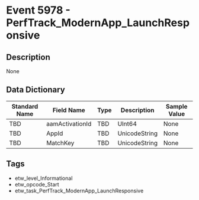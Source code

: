 # Event 5978 - PerfTrack_ModernApp_LaunchResponsive

## Description
None

## Data Dictionary
|Standard Name|Field Name|Type|Description|Sample Value|
|---|---|---|---|---|
|TBD|aamActivationId|TBD|UInt64|None|None|
|TBD|AppId|TBD|UnicodeString|None|None|
|TBD|MatchKey|TBD|UnicodeString|None|None|

## Tags
* etw_level_Informational
* etw_opcode_Start
* etw_task_PerfTrack_ModernApp_LaunchResponsive